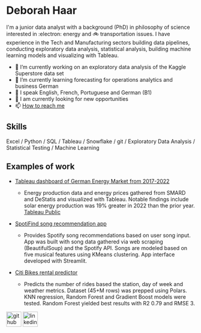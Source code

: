 <!--
**dlhaar/dlhaar** is a ✨ _special_ ✨ repository because its `README.md` (this file) appears on your GitHub profile.

Here are some ideas to get you started:

- 🔭 I’m currently working on ...
- 🌱 I’m currently learning ...
- 👯 I’m looking to collaborate on ...
- 🤔 I’m looking for help with ...
- 💬 Ask me about ...
- 📫 How to reach me: ...
- 😄 Pronouns: ...
- ⚡ Fun fact: ...
-->

# Deborah Haar

I'm a junior data analyst with a background (PhD) in philosophy of science interested in :electron: energy  and 🚲 transportation issues. I have experience in the Tech and Manufacturing sectors building data pipelines, conducting exploratory data analysis, statistical analysis, building machine learning models and visualizing with Tableau.

- 🔭 I’m currently working on an exploratory data analysis of the Kaggle Superstore data set
- 🌱 I’m currently learning forecasting for operations analytics and business German
-  💬 I speak English, French, Portuguese and German (B1)
-  📌 I am currently looking for new opportunities
-  📫 [How to reach me](mailto:dlhaar@gmail.com)

## Skills

Excel / Python / SQL / Tableau / Snowflake / git / Exploratory Data Analysis / Statistical Testing / Machine Learning

## Examples of work

- [Tableau dashboard of German Energy Market from 2017-2022](https://github.com/dlhaar/electricity-analysis)
  - Energy production data and energy prices gathered from SMARD and DeStatis and visualized with Tableau. Notable findings include solar energy production was 19% greater in 2022 than the prior year. [Tableau Public](https://public.tableau.com/app/profile/deborah.haar/viz/smard_electricity_germany/ElectricitygenerationandconsumptioninGermany2017-2022)

- [SpotiFind song recommendation app](https://github.com/dlhaar/song_recommender)
  - Provides Spotify song recommendations based on user song input. App was built with song data gathered via web scraping (BeautifulSoup) and the Spotify API. Songs are modeled based on five musical features using KMeans clustering. App interface developed with Streamlit.

- [Citi Bikes rental predictor](https://github.com/dlhaar/citi_bikes)
  - Predicts the number of rides based the station, day of week and weather metrics. Dataset (45+M rows) was prepped using Polars. KNN regression, Random Forest and Gradient Boost models were tested. Random Forest yielded best results with R2 0.79 and RMSE 3.



[<img src='https://cdn.jsdelivr.net/npm/simple-icons@3.0.1/icons/github.svg' alt='github' height='40'>](https://github.com/dlhaar)  [<img src='https://cdn.jsdelivr.net/npm/simple-icons@3.0.1/icons/linkedin.svg' alt='linkedin' height='40'>](https://www.linkedin.com/in/https://www.linkedin.com/in/deborahlhaar//)  

